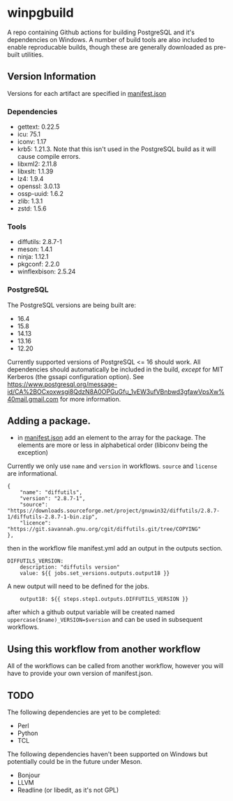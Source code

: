 # winpgbuild
A repo containing Github actions for building PostgreSQL and it's dependencies 
on Windows. A number of build tools are also included to enable reproducable
builds, though these are generally downloaded as pre-built utilities.

## Version Information

Versions for each artifact are specified in [manifest.json](https://github.com/dpage/winpgbuild/blob/main/manifest.json)

### Dependencies

* gettext: 0.22.5
* icu: 75.1
* iconv: 1.17
* krb5: 1.21.3. Note that this isn't used in the PostgreSQL build as it will cause compile errors.
* libxml2: 2.11.8
* libxslt: 1.1.39
* lz4: 1.9.4
* openssl: 3.0.13
* ossp-uuid: 1.6.2
* zlib: 1.3.1
* zstd: 1.5.6

### Tools

* diffutils: 2.8.7-1
* meson: 1.4.1
* ninja: 1.12.1
* pkgconf: 2.2.0
* winflexbison: 2.5.24

### PostgreSQL

The PostgreSQL versions are being built are:

* 16.4
* 15.8
* 14.13
* 13.16
* 12.20

Currently supported versions of PostgreSQL <= 16 should work. All dependencies 
should automatically be included in the build, *except* for MIT Kerberos (the 
gssapi configuration option). See 
https://www.postgresql.org/message-id/CA%2BOCxoxwsgi8QdzN8A0OPGuGfu_1vEW3ufVBnbwd3gfawVpsXw%40mail.gmail.com
for more information.

## Adding a package.
* in [manifest.json](https://github.com/dpage/winpgbuild/blob/main/manifest.json) add an element to the array for the package. The elements are more or less in alphabetical order (libiconv being the exception) 

Currently we only use `name` and `version` in workflows. `source` and `license` are informational.

```
{
    "name": "diffutils",
    "version": "2.8.7-1",
    "source": "https://downloads.sourceforge.net/project/gnuwin32/diffutils/2.8.7-1/diffutils-2.8.7-1-bin.zip",
    "licence": "https://git.savannah.gnu.org/cgit/diffutils.git/tree/COPYING"
},
```      

 then in the workflow file manifest.yml add an output in the outputs section.

```
DIFFUTILS_VERSION:
    description: "diffutils version"
    value: ${{ jobs.set_versions.outputs.output18 }}
```

A new output will need to be defined for the jobs.

```
    output18: ${{ steps.step1.outputs.DIFFUTILS_VERSION }}
```

after which a github output variable will be created named `uppercase($name)_VERSION=$version` and can be used in subsequent workflows.

## Using this workflow from another workflow

All of the workflows can be called from another workflow, however you will have to provide your own version of manifest.json.

## TODO

The following dependencies are yet to be completed:

* Perl
* Python
* TCL

The following dependencies haven't been supported on Windows but potentially 
could be in the future under Meson.

* Bonjour
* LLVM
* Readline (or libedit, as it's not GPL)

